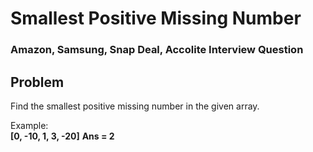 # Smallest Positive Missing Number
###  Amazon, Samsung, Snap Deal, Accolite Interview Question

## Problem

Find the smallest positive missing number in the given array.

Example:  
**[0, -10, 1, 3, -20]**
**Ans = 2**
